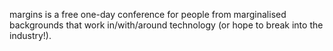 margins is a free one-day conference for people from marginalised backgrounds that work in/with/around technology (or hope to break into the industry!).